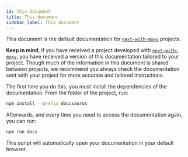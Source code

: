 ```yaml
---
id: this-document
title: This document
sidebar_label: This document
---
```


This document is the default documentation for [`next-with-moxy`](https://github.com/moxystudio/next-with-moxy) projects.

**Keep in mind**, if you have received a project developed with [`next-with-moxy`](https://github.com/moxystudio/next-with-moxy), you have received a version of this documentation tailored to your project.
Though much of the information in this document is shared between projects, we recommend you always check the documentation sent with your project for more accurate and tailored instructions.

The first time you do this, you must install the dependencies of the documentation. From the folder of the project, run:

```bash
npm install --prefix docusaurus
```

Afterwards, and every time you need to access the documentation again, you can run:

```bash
npm run docs
```

This script will automatically open your documentation in your default browser.

